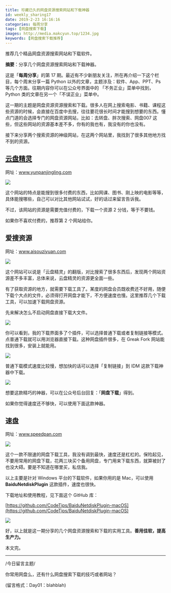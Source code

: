 ```yaml
---
title: 珍藏已久的网盘资源搜索网站和下载神器
id: weekly_sharing17
date: 2019-2-23 16:16:16
categories: 每周分享
tags: [网盘搜索下载]
images: http://media.makcyun.top/1234.jpg
keywords: [网盘搜索下载推荐]
---
```

推荐几个精品网盘资源搜索网站和下载软件。

<!-- more -->  

**摘要**：分享几个网盘资源搜索网站和下载神器。

这是「**每周分享**」的第 17 期。最近有不少新朋友关注，所在再介绍一下这个栏目，每个周末分享一篇 Python 以外的文章，主题涉及：软件、App、PPT、Ps 等几个方面。往期内容你可以在公众号界面中的 「不务正业」菜单中找到，Python 类的文章在另一个「不误正业」菜单中。

这一期的主题是网盘资源资源搜索和下载。很多人在网上搜索电影、书籍、课程这些资源的时候，会直接在百度中去搜，往往要花很长时间才能搜到想要的东西。懂点门道的会选择专门的网盘资源网站，比如：去转盘、胖次搜索、网盘007 这些，但这些网站的资源基本差不多，你有的我也有，我没有的你也没有。

接下来分享两个搜索资源的神级网站，在这两个网站里，我找到了很多其他地方找不到的资源。

## [云盘精灵](www.yunpanjingling.com)

网址：www.yunpanjingling.com

![](http://media.makcyun.top/Fo4wG8c9Blh11rBQ_i-7VuQX99ns)

这个网站的特点是能搜到很多付费的东西，比如网课、图书、刚上映的电影等等，具体能搜哪些，自己可以对比其他网站试试，好的话过来留言告诉我。

不过，该网站的资源是需要充值付费的，下载一个资源 2 分钱，等于不要钱。

如果你不喜欢付费的，推荐第 2 个网站给你。

## 爱搜资源

网址：www.aisouziyuan.com

![](http://media.makcyun.top/Fjgr5SGPEtTRZMSGD60OSA2IUdcY)

这个网站可以说是「云盘精灵」的翻版，对比搜索了很多东西后，发现两个网站资源差不多丰富，总体来说，云盘精灵的资源更全面一些。

有了获取资源的地方，就需要下载工具了。某度的网盘会员既收费还不好用，随便下载个大点的文件，必须得打开网盘才能下，不方便速度也慢。这里推荐几个下载工具，可以加速下载网盘资源。

先来解决怎么不启动网盘直接下载大文件。

![](http://media.makcyun.top/FhiPU36i3unHqg6SSvEeucbrLJEH)

你可以看到，我的下载界面多了个插件，可以选择普通下载或者复制链接等模式。点普通下载就可以用浏览器直接下载。这种网盘插件很多，在 Greak Fork 网站能找到很多，安装上就能用。 

![](http://media.makcyun.top/FhrwbPTko7GF_ML0JJ_T9ooebzp6)

普通下载模式速度比较慢，想加快的话可以选择「复制链接」到 IDM 这款下载神器中下载。

![](http://media.makcyun.top/FvLbyF1Xkex73ghxFakvYRof13fL)

想要这款精巧的神器，可以在公众号后台回复：「**网盘下载**」得到。

如果你觉得速度还不够快，可以使用下面这款神器。

## 速盘

网址：www.speedpan.com

![](http://media.makcyun.top/Fg8ZvjHHuHxNV8Cj5K0bk6nyXEnv)

这个一款不限速的网盘下载工具，我没有调到最快，速度还是杠杠的。保险起见，不要用常用的网盘下载，花两三块买个备用网盘，专门用来下载东西，就算被封了也没大碍。要是不知道在哪里买，私信我。

以上主要是针对 Windows 平台的下载软件，如果你用的是 Mac，可以使用 **BaiduNetdiskPlugin** 这款插件，速度也很快。

下载地址和使用教程，见下面这个 GitHub 库：

[https://github.com/CodeTips/BaiduNetdiskPlugin-macOS](https://github.com/CodeTips/BaiduNetdiskPlugin-macOS)

![](http://media.makcyun.top/FoOvGqoWxKPn3kxR9IVc8ZqUf6t3)

好，以上就是这一期分享的几个网盘资源搜索和下载的实用工具。**善用佳软，提高生产力。**

本文完。

---

/今日留言主题/

你常用网盘么，还有什么网盘搜索下载的技巧或者网站？

(留言格式：Day01：blahblah)